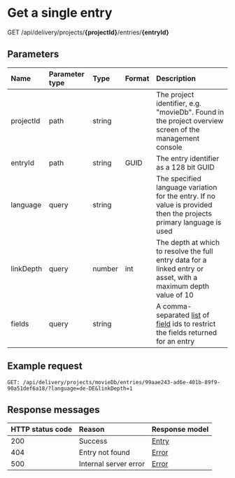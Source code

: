 # Get a single entry

<span class="label label--get">GET</span> /api/delivery/projects/**{projectId}**/entries/**{entryId}**

## Parameters

| Name | Parameter type | Type | Format | Description |
|:-|:-|:-|:-|:-|
| projectId | path | string | | The project identifier, e.g. "movieDb". Found in the project overview screen of the management console |
| entryId | path | string | GUID | The entry identifier as a 128 bit GUID |
| language | query | string | | The specified language variation for the entry. If no value is provided then the projects primary language is used |
| linkDepth | query | number | int | The depth at which to resolve the full entry data for a linked entry or asset, with a maximum depth value of 10 |
| fields | query | string | | A comma-separated [list](/key-concepts/fields-list.md) of [field](/model/content-type.md#field) ids to restrict the fields returned for an entry |

## Example request

```http
GET: /api/delivery/projects/movieDb/entries/99aae243-ad6e-401b-89f9-90a51def6a18/?language=de-DE&linkDepth=1
```

## Response messages
| HTTP status code | Reason | Response model |
|:-|:-|:-|
| 200 | Success | [Entry](/model/entry.md) |
| 404 | Entry not found | [Error](/key-concepts/errors.md) |
| 500 | Internal server error | [Error](/key-concepts/errors.md) |
